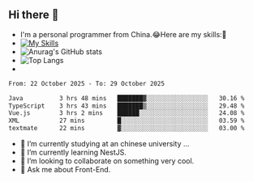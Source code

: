 ## Hi there 👋
- I'm a personal programmer from China.😂Here are my skills:🤔
- [![My Skills](https://skillicons.dev/icons?i=js,html,css,vue,typescript,java,golang)](https://skillicons.dev)
- ![Anurag's GitHub stats](https://github-readme-stats.vercel.app/api?username=FluffyChi-Xing&count_private=true&show_icons=true&theme=radical)
- ![Top Langs](https://github-readme-stats.vercel.app/api/top-langs/?username=FluffyChi-Xing)
- <!--START_SECTION:waka-->

```txt
From: 22 October 2025 - To: 29 October 2025

Java          3 hrs 48 mins   ███████▓░░░░░░░░░░░░░░░░░   30.16 %
TypeScript    3 hrs 43 mins   ███████▒░░░░░░░░░░░░░░░░░   29.48 %
Vue.js        3 hrs 2 mins    ██████░░░░░░░░░░░░░░░░░░░   24.08 %
XML           27 mins         █░░░░░░░░░░░░░░░░░░░░░░░░   03.59 %
textmate      22 mins         ▓░░░░░░░░░░░░░░░░░░░░░░░░   03.00 %
```

<!--END_SECTION:waka-->
- 🔭 I’m currently studying at an chinese university ...
- 🌱 I’m currently learning NestJS.
- 👯 I’m looking to collaborate on something very cool.
- 💬 Ask me about Front-End.
